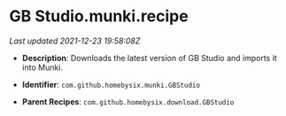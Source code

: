 # GB Studio.munki.recipe

_Last updated 2021-12-23 19:58:08Z_

- **Description**: Downloads the latest version of GB Studio and imports it into Munki.

- **Identifier**: `com.github.homebysix.munki.GBStudio`

- **Parent Recipes**: `com.github.homebysix.download.GBStudio`